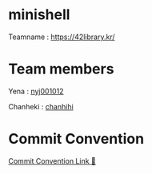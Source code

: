 # minishell
Teamname : https://42library.kr/

# Team members
Yena : [nyj001012](https://github.com/nyj001012)

Chanheki : [chanhihi](https://github.com/chanhihi)

# Commit Convention
[Commit Convention Link 🔗](https://github.com/chanheki/minishell/wiki/Commit-convention)

